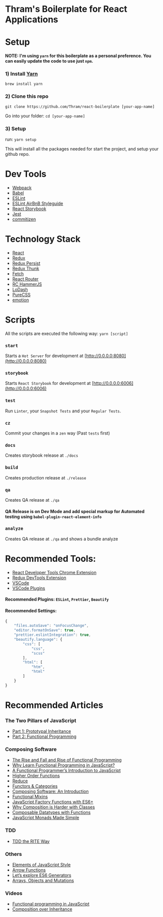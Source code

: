 # Thram's Boilerplate for React Applications

# Setup

**NOTE: I'm using `yarn` for this boilerplate as a personal preference. You can easily update the code to use just `npm`.**

### 1) Install [Yarn](https://yarnpkg.com/)

`brew install yarn`

### 2) Clone this repo

`git clone https://github.com/Thram/react-boilerplate [your-app-name]`

Go into your folder: `cd [your-app-name]`

### 3) Setup

run: `yarn setup`

This will install all the packages needed for start the project, and setup your github repo.

# Dev Tools

- [Webpack](https://webpack.js.org/) 
- [Babel](babeljs.io)
- [ESLint](http://eslint.org/)
- [ESLint AirBnB Styleguide](https://github.com/airbnb/javascript)
- [React Storybook](https://storybooks.js.org)
- [Jest](https://facebook.github.io/jest/)
- [commitizen](http://commitizen.github.io/cz-cli/)

# Technology Stack

- [React](https://facebook.github.io/react/)
- [Redux](http://redux.js.org/)
- [Redux Persist](https://github.com/rt2zz/redux-persist)
- [Redux Thunk](https://github.com/gaearon/redux-thunk)
- [Fetch](https://github.com/github/fetch)
- [React Router](https://reacttraining.com/react-router/)
- [RC HammerJS](https://github.com/react-component/react-hammerjs)
- [LoDash](lodash.com)
- [PureCSS](https://purecss.io/)
- [emotion](https://emotion.sh/)

# Scripts

All the scripts are executed the following way: `yarn [script]`

### `start`

Starts a `Hot Server` for development at [http://0.0.0.0:8080](http://0.0.0.0:8080)

### `storybook`

Starts `React Storybook` for development at [http://0.0.0.0:6006](http://0.0.0.0:6006)

### `test`

Run `Linter`, your `Snapshot Tests` and your `Regular Tests`.

### `cz`

Commit your changes in a `zen` way (Past `tests` first)

### `docs`

Creates storybook release at `./docs`

### `build`

Creates production release at `./release`

### `qa`

Creates QA release at `./qa`

#### QA Release is on Dev Mode and add special markup for Automated testing using `babel-plugin-react-element-info`

### `analyze`

Creates QA release at `./qa` and shows a bundle analyze

# Recommended Tools: 

- [React Developer Tools Chrome Extension](https://chrome.google.com/webstore/detail/react-developer-tools/fmkadmapgofadopljbjfkapdkoienihi?hl=en)
- [Redux DevTools Extension](http://extension.remotedev.io/)
- [VSCode](https://code.visualstudio.com/)
- [VSCode Plugins](https://github.com/viatsko/awesome-vscode)

#### Recommended Plugins: `ESLint`, `Prettier`, `Beautify`
#### Recommended Settings: 
```javascript
{
    "files.autoSave": "onFocusChange",
    "editor.formatOnSave": true,
    "prettier.eslintIntegration": true,
    "beautify.language": {
        "css": [
            "css",
            "scss"
        ],
        "html": [
            "htm",
            "html"
        ]
    }
}
```

# Recommended Articles

### The Two Pillars of JavaScript
- [Part 1: Prototypal Inheritance](https://medium.com/javascript-scene/the-two-pillars-of-javascript-ee6f3281e7f3)
- [Part 2: Functional Programming](https://medium.com/javascript-scene/the-two-pillars-of-javascript-pt-2-functional-programming-a63aa53a41a4)

### Composing Software
- [The Rise and Fall and Rise of Functional Programming](https://medium.com/javascript-scene/the-rise-and-fall-and-rise-of-functional-programming-composable-software-c2d91b424c8c)
- [Why Learn Functional Programming in JavaScript?](https://medium.com/javascript-scene/why-learn-functional-programming-in-javascript-composing-software-ea13afc7a257)
- [A Functional Programmer’s Introduction to JavaScript](https://medium.com/javascript-scene/a-functional-programmers-introduction-to-javascript-composing-software-d670d14ede30)
- [Higher Order Functions](https://medium.com/javascript-scene/higher-order-functions-composing-software-5365cf2cbe99)
- [Reduce](https://medium.com/javascript-scene/reduce-composing-software-fe22f0c39a1d)
- [Functors & Categories](https://medium.com/javascript-scene/functors-categories-61e031bac53f)
- [Composing Software: An Introduction](https://medium.com/javascript-scene/composing-software-an-introduction-27b72500d6ea)
- [Functional Mixins](https://medium.com/javascript-scene/functional-mixins-composing-software-ffb66d5e731c)
- [JavaScript Factory Functions with ES6+](https://medium.com/javascript-scene/javascript-factory-functions-with-es6-4d224591a8b1)
- [Why Composition is Harder with Classes](https://medium.com/javascript-scene/why-composition-is-harder-with-classes-c3e627dcd0aa)
- [Composable Datatypes with Functions](https://medium.com/javascript-scene/composable-datatypes-with-functions-aec72db3b093)
- [JavaScript Monads Made Simple](https://medium.com/javascript-scene/javascript-monads-made-simple-7856be57bfe8)

### TDD
- [TDD the RITE Way](https://medium.com/javascript-scene/tdd-the-rite-way-53c9b46f45e3)

### Others
- [Elements of JavaScript Style](https://medium.com/javascript-scene/elements-of-javascript-style-caa8821cb99f)
- [Arrow Functions](https://medium.com/javascript-scene/familiarity-bias-is-holding-you-back-its-time-to-embrace-arrow-functions-3d37e1a9bb75)
- [Let’s explore ES6 Generators](https://medium.freecodecamp.org/lets-explore-es6-generators-5e58ed23b0f1)
- [Arrays, Objects and Mutations](https://medium.com/@fknussel/arrays-objects-and-mutations-6b23348b54aa)

### Videos
- [Functional programming in JavaScript](https://www.youtube.com/playlist?list=PL0zVEGEvSaeEd9hlmCXrk5yUyqUag-n84)
- [Composition over Inheritance](https://www.youtube.com/watch?v=wfMtDGfHWpA)
